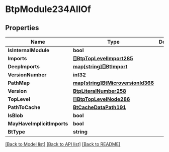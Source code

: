 # BtpModule234AllOf

## Properties

Name | Type | Description | Notes
------------ | ------------- | ------------- | -------------
**IsInternalModule** | **bool** |  | [optional] 
**Imports** | [**[]BtpTopLevelImport285**](BTPTopLevelImport-285.md) |  | [optional] 
**DeepImports** | [**map[string][]BtImport**](array.md) |  | [optional] 
**VersionNumber** | **int32** |  | [optional] 
**PathMap** | [**map[string]BtMicroversionId366**](BTMicroversionId-366.md) |  | [optional] 
**Version** | [**BtpLiteralNumber258**](BTPLiteralNumber-258.md) |  | [optional] 
**TopLevel** | [**[]BtpTopLevelNode286**](BTPTopLevelNode-286.md) |  | [optional] 
**PathToCache** | [**BtCacheDataPath191**](BTCacheDataPath-191.md) |  | [optional] 
**IsBlob** | **bool** |  | [optional] 
**MayHaveImplicitImports** | **bool** |  | [optional] 
**BtType** | **string** |  | [optional] 

[[Back to Model list]](../README.md#documentation-for-models) [[Back to API list]](../README.md#documentation-for-api-endpoints) [[Back to README]](../README.md)


